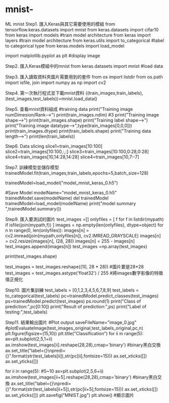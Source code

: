 # mnist-
ML mnist
Step1. 匯入Keras與其它需要使用的模組
from tensorflow.keras.datasets import mnist
from keras.datasets import cifar10
from keras import models #train model architecture
from keras import layers #train model architecture
from keras.utils import to_categorical   #label to categorical type
from keras.models import load_model

import matplotlib.pyplot as plt  #display image

Step2. 匯入Keras模組中的mnist
from keras.datasets import mnist    #load data

Step3. 匯入讀取資料夾圖片需要用到的套件
from os import listdir 
from os.path import isfile, join 
import numpy as np
import cv2 

Step4. 第一次執行程式並下載mnist資料
((train_images,train_labels),(test_images,test_labels))=mnist.load_data()

Step5. 查看mnist資料組成
#training data
print("Training image numDimesion/Rank-->")
print(train_images.ndim) #3
print("Training image shape-->")
print(train_images.shape)
print("Training label shape-->")
print("Training image datatype-->",type(train_images[0,0,0]))
print(train_images.dtype)
print(train_labels.shape)
print("Training data length-->")
print(len(train_labels))

Step6. Data slicing
slice1=train_images[10:100]
slice2=train_images[10:100,:,:]
slice3=train_images[10:100,0:28,0:28]
slice4=train_images[10,14:28,14:28]
slice4=train_images[10,7:-7]

Step7. 訓練模型並儲存模型
trainedModel.fit(train_images,train_labels,epochs=5,batch_size=128)

trainedModel=load_model("model_mnist_keras_0.h5")

#Save Model
modelName="model_mnist_keras_0.h5"
trainedModel.save(modelName)
del trainedModel
trainedModel=load_model(modelName)
print("model summary ",trainedModel.summary())

Step9. 匯入要測試的圖片
test_images =[]
onlyfiles = [ f for f in listdir(mypath) if isfile(join(mypath,f)) ] 
images = np.empty(len(onlyfiles), dtype=object) 
for n in range(0, len(onlyfiles)): 
    images[n] = cv2.imread(join(mypath,onlyfiles[n]), cv2.IMREAD_GRAYSCALE) 
    images[n] = cv2.resize(images[n], (28, 28))
    images[n] = 255 - images[n]
    test_images.append(images[n])
test_images =np.array(test_images)    

print(test_images.shape)

test_images = test_images.reshape((10, 28 * 28))  #圖片要是28*28
test_images = test_images.astype('float32') / 255  #將images數字影像的特徵值正規化

Step10. 圖片集訓練
test_labels = [0,1,2,3,4,5,6,7,8,9]
test_labels = to_categorical(test_labels)
pc=trainedModel.predict_classes(test_images)
ps=trainedModel.predict(test_images)
ps.round(1)
print("Class of prediction:",pc[0:10])
print("Result of prediction:",ps)
print("Label of testing:",test_labels)

Step11. 結果輸出圖片
#Plot output
saveFileName="image_0.jpg"
#plotEvaluateImage(test_images_original,test_labels_original,pc,n)
plt.figure(figsize=(15,10))
plt.title("Classification")
for ii in range(5):
    ax=plt.subplot(2,5,1+ii)
    ax.imshow(test_images[ii].reshape(28,28),cmap='binary') #binary黑白交換
    ax.set_title("label={}\npredi={}".format(str(test_labels[ii]),str(pc[ii],fontsize=15)))
    ax.set_xticks([])
    ax.set_yticks([])
    
for ii in range(5): #5~10
    ax=plt.subplot(2,5,6+ii)
    ax.imshow(test_images[ii+5].reshape(28,28),cmap='binary') #binary黑白交換
    ax.set_title("label={}\npredi={}".format(str(test_labels[ii+5]),str(pc[ii+5],fontsize=15)))
    ax.set_xticks([])
    ax.set_yticks([])
plt.savefig("MNIST.jpg")
plt.show()  #顯示圖片
